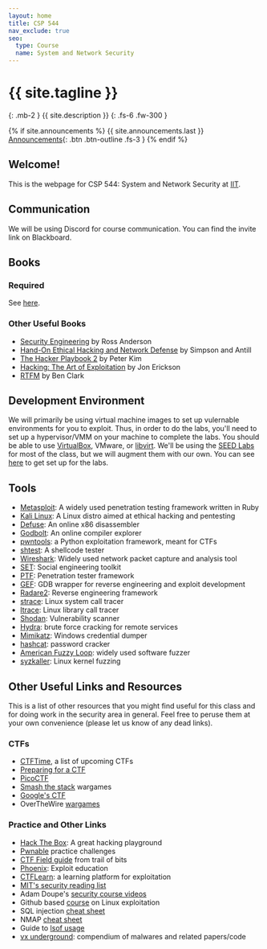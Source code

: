 ```yaml
---
layout: home
title: CSP 544
nav_exclude: true
seo:
  type: Course
  name: System and Network Security
---
```


# {{ site.tagline }}
{: .mb-2 }
{{ site.description }}
{: .fs-6 .fw-300 }

{% if site.announcements %}
{{ site.announcements.last }}
[Announcements](announcements.md){: .btn .btn-outline .fs-3 }
{% endif %}

## Welcome!

This is the webpage for CSP 544: System and Network Security at 
[IIT](https://iit.edu).  

## Communication
We will be using Discord for course communication. You can find the invite link on Blackboard. 

## Books

### Required
See [here](https://www.amazon.com/Computer-Internet-Security-Hands-Approach/dp/1733003940/ref=sr_1_3?crid=1LS1XDDP4KDPR&keywords=computer+and+internet+security+wenliang+du&qid=1689342027&sprefix=computer+and+internet+s%2Caps%2C95&sr=8-3&ufe=app_do%3Aamzn1.fos.006c50ae-5d4c-4777-9bc0-4513d670b6bc).

### Other Useful Books
- [Security Engineering](https://www.cl.cam.ac.uk/~rja14/book.html) by Ross Anderson
- [Hand-On Ethical Hacking and Network Defense](https://www.amazon.com/dp/1285454618/ref=cm_sw_em_r_mt_dp_U_9WJfEbPZYT9WP) by Simpson and Antill
- [The Hacker Playbook 2](https://www.amazon.com/dp/B01072WJZE?ref_=cm_sw_r_kb_dp_r.1fEbY7PCXQJ&tag=kpembed-20&linkCode=kpe) by Peter Kim
- [Hacking: The Art of Exploitation](https://www.amazon.com/dp/B004OEJN3I?ref_=cm_sw_r_kb_dp_1.1fEb4R99QTB&tag=kpembed-20&linkCode=kpe) by Jon Erickson
- [RTFM](https://www.amazon.com/Rtfm-Red-Team-Field-Manual/dp/1494295504/ref=sr_1_1?keywords=red+team+field+manual&qid=1578590253&sr=8-1) by Ben Clark


## Development Environment
We will primarily be using virtual machine images to set up vulernable
environments for you to exploit. Thus, in order to do the labs, you'll need to
set up a hypervisor/VMM on your machine to complete the labs. You should be
able to use [VirtualBox](https://www.virtualbox.org/), VMware, or [libvirt](https://libvirt.org/). We'll be using the [SEED Labs](https://seedsecuritylabs.org/) for
most of the class, but we will augment them with our own. You can see [here](https://seedsecuritylabs.org/lab_env.html) to
get set up for the labs.

## Tools
- [Metasploit](https://www.metasploit.com/): A widely used penetration testing framework written in Ruby
- [Kali Linux](https://www.kali.org/): A Linux distro aimed at ethical hacking and pentesting
- [Defuse](https://defuse.ca/online-x86-assembler.htm#disassembly): An online x86 disassembler
- [Godbolt](https://godbolt.org/): An online compiler explorer
- [pwntools](http://docs.pwntools.com/en/stable/): a Python exploitation framework, meant for CTFs
- [shtest](https://github.com/hellman/shtest): A shellcode tester
- [Wireshark](https://www.wireshark.org/): Widely used network packet capture and analysis tool
- [SET](https://www.trustedsec.com/tools/the-social-engineer-toolkit-set/): Social engineering toolkit
- [PTF](https://github.com/trustedsec/ptf/): Penetration tester framework
- [GEF](https://gef.readthedocs.io/en/master/): GDB wrapper for reverse engineering and exploit development
- [Radare2](https://rada.re/n/): Reverse engineering framework
- [strace](https://strace.io/): Linux system call tracer
- [ltrace](https://blog.packagecloud.io/eng/2016/03/14/how-does-ltrace-work/): Linux library call tracer
- [Shodan](https://www.shodan.io/): Vulnerability scanner
- [Hydra](https://sectools.org/tool/hydra/): brute force cracking for remote services
- [Mimikatz](https://attack.mitre.org/software/S0002/): Windows credential dumper
- [hashcat](https://hashcat.net/hashcat/): password cracker
- [American Fuzzy Loop](https://github.com/google/AFL): widely used software fuzzer
- [syzkaller](https://lwn.net/Articles/677764/): Linux kernel fuzzing

## Other Useful Links and Resources
This is a list of other resources that you might find useful for this class and
for doing work in the security area in general. Feel free to peruse them at
your own convenience (please let us know of any dead links).

### CTFs
- [CTFTime](https://ctftime.org/ctfs), a list of upcoming CTFs
- [Preparing for a CTF](https://www.cbtnuggets.com/blog/training/exam-prep/how-to-prepare-for-a-capture-the-flag-hacking-competition)
- [PicoCTF](https://picoctf.org/)
- [Smash the stack](http://www.smashthestack.org/wargames.html) wargames
- [Google's CTF](https://capturetheflag.withgoogle.com/#beginners/)
- OverTheWire [wargames](https://overthewire.org/wargames/)

### Practice and Other Links
- [Hack The Box](https://www.hackthebox.com/): A great hacking playground
- [Pwnable](https://pwnable.tw/) practice challenges
- [CTF Field guide](https://trailofbits.github.io/ctf/) from trail of bits
- [Phoenix](https://exploit.education/phoenix/): Exploit education
- [CTFLearn](https://ctflearn.com/): a learning platform for exploitation
- [MIT's security reading list](http://css.csail.mit.edu/6.858/2019/reference.html)
- Adam Doupe's [security course videos](https://www.youtube.com/channel/UCWA6pfcx4Ok4xsIA7Mkr39w/playlists)
- Github based [course](https://github.com/nnamon/linux-exploitation-course) on Linux exploitation
- SQL injection [cheat sheet](https://www.netsparker.com/blog/web-security/sql-injection-cheat-sheet/)
- NMAP [cheat sheet](https://hackertarget.com/nmap-cheatsheet-a-quick-reference-guide/)
- Guide to [lsof usage](https://danielmiessler.com/study/lsof/)
- [vx underground](https://vxug.fakedoma.in/): compendium of malwares and related papers/code



